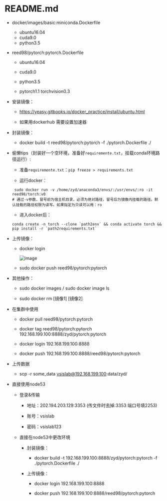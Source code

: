 README.md
=====

 * docker/images/basic:miniconda.Dockerfile

     * ubuntu16.04
     * cuda9.0
     * python3.5

* reed98/pytorch:pytorch.Dockerfile

	* ubuntu16.04

	* cuda9.0

	* python3.5

	* pytorch1.1 torchvision0.3

* 安装镜像：

	* https://yeasy.gitbooks.io/docker_practice/install/ubuntu.html
	
	* 如果用dockerhub 需要设置加速器
* 封装镜像：

	* docker build -t reed98/pytorch:pytorch -f ./pytorch.Dockerfile ./
	
* 偷懒tips（封装好一个空环境，准备好`requiremente.txt`，挂载conda环境路径运行）:

	* 准备`requiremente.txt`：`pip freeze > requirements.txt`
	
	* 运行docker： 
	
	```shell
	 sudo docker run -v /home/zyd/anaconda3/envs/:/usr/envs/:ro -it reed98/torch:v0 
	# 通过-v参数，冒号前为宿主机目录，必须为绝对路径，冒号后为镜像内挂载的路径。默认挂载的路径权限为读写。如果指定为只读可以用：ro

	```
	
	* 进入docker后：
	```shell
	conda create -n torch --clone `path2env` && conda activate torch && pip install -r `path2requirements.txt`
	```


* 上传镜像：

	* docker login
	
		![image](http://github.com/ReedZyd/using_images/raw/master/README_images/docker_login.png)
		
	* sudo docker push reed98/pytorch:pytorch
* 其他操作：

	* sudo docker images / sudo docker image ls
	
	* sudo docker rm \[镜像1\] \[镜像2\]
* 在集群中使用

	* docker pull reed98/pytorch:pytorch
	
	* docker tag reed98/pytorch:pytorch 192.168.199.100:8888/zyd/pytorch:pytorch
	
	* docker login 192.168.199.100:8888
	
	* docker push 192.168.199.100:8888/reed98/pytorch:pytorch

* 上传数据

	 * scp -r some_data vsislab@192.168.199.100:data/zyd/
	
* 直接使用node53
	
	 * 登录&传输
	 
		* 地址：202.194.203.129:3353 (传文件时去掉:3353 端口号填2253)
		
		* 账号：vsislab
		
		* 密码：vsislab123
		
	* 直接在node53中更改环境
	
		* 封装镜像：

			* docker build -t 192.168.199.100:8888/zyd/pytorch:pytorch  -f ./pytorch.Dockerfile ./

		* 上传镜像：
		
			* docker login 192.168.199.100:8888
	
            * docker push 192.168.199.100:8888/reed98/pytorch:pytorch
